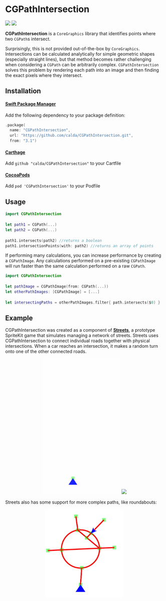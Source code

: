 # CGPathIntersection

[![](https://img.shields.io/endpoint?url=https%3A%2F%2Fswiftpackageindex.com%2Fapi%2Fpackages%2Fcalda%2FCGPathIntersection%2Fbadge%3Ftype%3Dswift-versions)](https://swiftpackageindex.com/calda/CGPathIntersection) [![](https://img.shields.io/endpoint?url=https%3A%2F%2Fswiftpackageindex.com%2Fapi%2Fpackages%2Fcalda%2FCGPathIntersection%2Fbadge%3Ftype%3Dplatforms)](https://swiftpackageindex.com/calda/CGPathIntersection)

**CGPathIntersection** is a `CoreGraphics` library that identifies points where two `CGPath`s intersect.

Surprisingly, this is not provided out-of-the-box by `CoreGraphics`. Intersections can be calculated analytically for simple geometric shapes (especially straight lines), but that method becomes rather challenging when considering a `CGPath` can be arbitrarily complex. `CGPathIntersection` solves this problem by rendering each path into an image and then finding the exact pixels where they intersect.

## Installation
#### [Swift Package Manager](https://www.swift.org/package-manager/)
Add the following dependency to your package definition:

```swift
.package(
  name: "CGPathIntersection",
  url: "https://github.com/calda/CGPathIntersection.git",
  from: "3.1")
```

#### [Carthage](https://github.com/Carthage/Carthage)
Add `github "calda/CGPathIntersection"` to your Cartfile

#### [CocoaPods](https://github.com/cocoapods/cocoapods)
Add `pod 'CGPathIntersection'` to your Podfile

## Usage

```swift
import CGPathIntersection

let path1 = CGPath(...)
let path2 = CGPath(...)
        
path1.intersects(path2) //returns a boolean
path1.intersectionPoints(with: path2) //returns an array of points
```

If performing many calculations, you can increase performance by creating a `CGPathImage`. Any calculations performed on a pre-existing `CGPathImage` will run faster than the same calculation performed on a raw `CGPath`.

```swift
import CGPathIntersection

let pathImage = CGPathImage(from: CGPath(...))
let otherPathImages: [CGPathImage] = [...]

let intersectingPaths = otherPathImages.filter{ path.intersects($0) }
```

## Example

CGPathIntersection was created as a component of **[Streets](http://github.com/calda/Streets)**, a prototype SpriteKit game that simulates managing a network of streets. Streets uses CGPathIntersection to connect individual roads together with physical intersections. When a car reaches an intersection, it makes a random turn onto one of the other connected roads.

<p align="center">
    <img src="images/streets.gif" width=250px> <img src="images/streets 2.gif" width=250px>
</p>

Streets also has some support for more complex paths, like roundabouts:

<p align="center">
    <img src="images/roundabout.jpg" width=250px>
</p>
